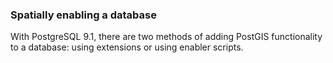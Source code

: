 <!-- usedin: [ _rails/Tutorials/1985-09-26-postgis-installation.md] -->


### Spatially enabling a database
With PostgreSQL 9.1, there are two methods of adding PostGIS functionality to a database: using extensions or using enabler scripts.

